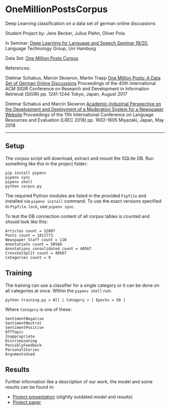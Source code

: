 # OneMillionPostsCorpus
Deep Learning classification on a data set of german online discussions

Student Project by: Jens Becker, Julius Plehn, Oliver Pola

In Seminar: [Deep Learning for Language and Speech Seminar 19/20](https://www.inf.uni-hamburg.de/en/inst/ab/lt/teaching/ma-lectures/dl-seminar1718.html), Language Technology Group, Uni Hamburg

Data Set: [One Million Posts Corpus](https://ofai.github.io/million-post-corpus/)

References:

Dietmar Schabus, Marcin Skowron, Martin Trapp
[One Million Posts: A Data Set of German Online Discussions](https://github.com/OFAI/million-post-corpus/raw/gh-pages/assets/SIGIR_2017_preprint.pdf)
Proceedings of the 40th International ACM SIGIR Conference on Research and Development in Information Retrieval (SIGIR)
pp. 1241-1244
Tokyo, Japan, August 2017

Dietmar Schabus and Marcin Skowron
[Academic-Industrial Perspective on the Development and Deployment of a Moderation System for a Newspaper Website](http://www.lrec-conf.org/proceedings/lrec2018/pdf/8885.pdf)
Proceedings of the 11th International Conference on Language Resources and Evaluation (LREC 2018)
pp. 1602-1605
Miyazaki, Japan, May 2018

---

## Setup
The corpus script will download, extract and mount the SQLite DB. Run something like this in the project folder:

```
pip install pipenv
pipenv sync
pipenv shell
python corpus.py
```

The required Python modules are listed in the provided `Pipfile` and installed via `pipenv install` command. To use the exact versions specified in `Pipfile.lock`, use `pipenv sync`.

To test the DB connection content of all corpus tables is counted and should look like this:

```
Articles count = 12087
Posts count = 1011773
Newspaper_Staff count = 110
Annotations count = 58568
Annotations_consolidated count = 40567
CrossValSplit count = 40567
Categories count = 9
```

## Training
The training can use a classifier for a single category or it can be done on all categories at once. Within the `pipenv shell` run:

```
python training.py < All | Category > [ Epochs = 50 ]
```

Where `Category` is one of these:

```
SentimentNegative
SentimentNeutral
SentimentPositive
OffTopic
Inappropriate
Discriminating
PossiblyFeedback
PersonalStories
ArgumentsUsed
```

## Results
Further information like a description of our work, the model and some results can be found in:
- [Project presentation](doc/presentation.pdf) (slightly outdated model and results)
- [Project paper](doc/report.pdf)
